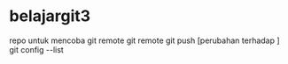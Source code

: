 # belajargit3
repo untuk mencoba git remote
git remote
git push [perubahan terhadap ]
git config --list

